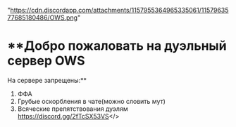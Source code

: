 "https://cdn.discordapp.com/attachments/1157955364965335061/1157963577685180486/OWS.png"
# **Добро пожаловать на дуэльный сервер OWS       
  На сервере запрещены:**
1. ФФА
2. Грубые оскорбления в чате(можно словить мут)
3. Всяческие препятствования дуэлям
<a id="OWS Duel Discord">https://discord.gg/2fTcSX53VS</>
